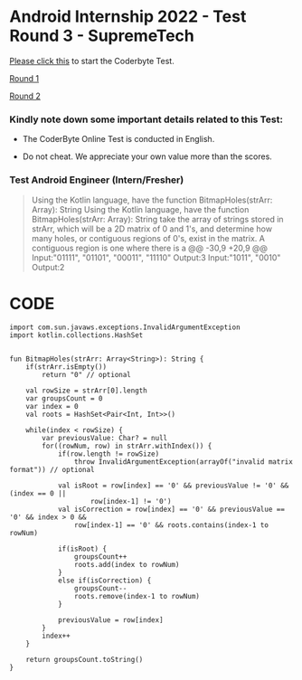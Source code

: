 # Android Internship 2022 - Test Round 3 - SupremeTech

[Please click this](https://coderbyte.com/sl-candidate?promo=supremetechcoltd-j377u:algorithm-assessment-1vp6bd6z2l) to start the Coderbyte Test.

[Round 1](https://github.com/Vanquan99/TestRound-SupremeTech)

[Round 2]()

### Kindly note down some important details related to this Test:

- The CoderByte Online Test is conducted in English.

- Do not cheat. We appreciate your own value more than the scores.

### Test Android Engineer (Intern/Fresher)
>Using the Kotlin language, have the function BitmapHoles(strArr: Array<String>): String 
Using the Kotlin language, have the function BitmapHoles(strArr: Array<String>): String 
take the array of strings stored in strArr, which will be a 2D matrix 
of 0 and 1's, and determine how many holes, or contiguous regions of 0's, 
exist in the matrix. A contiguous region is one where there is a 
@@ -30,9 +20,9 @@ Input:"01111", "01101", "00011", "11110"
Output:3
Input:"1011", "0010"
Output:2


# CODE
```
import com.sun.javaws.exceptions.InvalidArgumentException
import kotlin.collections.HashSet


fun BitmapHoles(strArr: Array<String>): String {
    if(strArr.isEmpty())
        return "0" // optional

    val rowSize = strArr[0].length
    var groupsCount = 0
    var index = 0
    val roots = HashSet<Pair<Int, Int>>()

    while(index < rowSize) {
        var previousValue: Char? = null
        for((rowNum, row) in strArr.withIndex()) {
            if(row.length != rowSize)
                throw InvalidArgumentException(arrayOf("invalid matrix format")) // optional

            val isRoot = row[index] == '0' && previousValue != '0' && (index == 0 ||
                    row[index-1] != '0')
            val isCorrection = row[index] == '0' && previousValue == '0' && index > 0 && 
                row[index-1] == '0' && roots.contains(index-1 to rowNum)

            if(isRoot) {
                groupsCount++
                roots.add(index to rowNum)
            }
            else if(isCorrection) {
                groupsCount--
                roots.remove(index-1 to rowNum)
            }
            
            previousValue = row[index]
        }
        index++
    }

    return groupsCount.toString()
}
```



